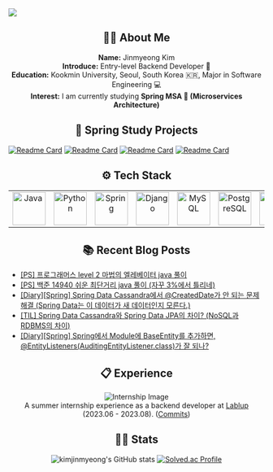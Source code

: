 <img src="https://capsule-render.vercel.app/api?type=waving&color=0:ff577f,100:7d8ef8&height=150&section=header" />

<h2 align="center">🧑‍💻 About Me</h2>

<p align="center">
  <strong>Name:</strong> Jinmyeong Kim<br>
  <strong>Introduce:</strong> Entry-level Backend Developer 🐣 <br>
  <strong>Education:</strong> Kookmin University, Seoul, South Korea 🇰🇷, Major in Software Engineering 💻 <br>
  <strong>Interest:</strong> I am currently studying <strong>Spring MSA 🍃 (Microservices Architecture)</strong>
</p>

<h2 align="center">🍃 Spring Study Projects</h2>

[![Readme Card](https://github-readme-stats.vercel.app/api/pin/?username=kimjinmyeong&repo=the-survey-revision&theme=dark)](https://github.com/kimjinmyeong/the-survey-revision)
[![Readme Card](https://github-readme-stats.vercel.app/api/pin/?username=kimjinmyeong&repo=spring-cloud-product-service&theme=dark
)](https://github.com/kimjinmyeong/spring-cloud-product-service)
[![Readme Card](https://github-readme-stats.vercel.app/api/pin/?username=kimjinmyeong&repo=spring-security-session-auth&theme=dark)](https://github.com/kimjinmyeong/spring-security-session-auth)
[![Readme Card](https://github-readme-stats.vercel.app/api/pin/?username=kimjinmyeong&repo=spring-simple-product-search&theme=dark)](https://github.com/kimjinmyeong/spring-simple-product-search)

<h2 align="center">⚙️ Tech Stack</h2>

<table align="center">
  <tr>
    <td align="center">
      <a href="https://skillicons.dev">
        <img src="https://skillicons.dev/icons?i=java" alt="Java" width="65" height="65" />
      </a>
    </td>
    <td align="center">
      <a href="https://skillicons.dev">
        <img src="https://skillicons.dev/icons?i=python" alt="Python" width="65" height="65" />
      </a>
    </td>
    <td align="center">
      <a href="https://skillicons.dev">
        <img src="https://skillicons.dev/icons?i=spring" alt="Spring" width="65" height="65" />
      </a>
    </td>
    <td align="center">
      <a href="https://skillicons.dev">
        <img src="https://skillicons.dev/icons?i=django" alt="Django" width="65" height="65" />
      </a>
    </td>
    <td align="center">
      <a href="https://skillicons.dev">
        <img src="https://skillicons.dev/icons?i=mysql" alt="MySQL" width="65" height="65" />
      </a>
    </td>
    <td align="center">
      <a href="https://skillicons.dev">
        <img src="https://skillicons.dev/icons?i=postgres" alt="PostgreSQL" width="65" height="65" />
      </a>
    </td>
    <td align="center">
      <a href="https://skillicons.dev">
        <img src="https://skillicons.dev/icons?i=redis" alt="Redis" width="65" height="65" />
      </a>
    </td>
    <td align="center">
      <a href="https://skillicons.dev">
        <img src="https://skillicons.dev/icons?i=docker" alt="Docker" width="65" height="65" />
      </a>
    </td>
    <td align="center">
      <a href="https://skillicons.dev">
        <img src="https://skillicons.dev/icons?i=aws" alt="AWS" width="65" height="65" />
      </a>
    </td>
  </tr>
</table>

<h2 align="center">📚 Recent Blog Posts </h2>

<!-- BLOG-POST-LIST:START -->
- [[PS] 프로그래머스 level 2 마법의 엘레베이터 java 풀이](https://bezzang2.tistory.com/247)
- [[PS] 백준 14940 쉬운 최단거리 java 풀이 &lpar;자꾸 3%에서 틀리네&rpar;](https://bezzang2.tistory.com/246)
- [[Diary][Spring] Spring Data Cassandra에서 @CreatedDate가 안 되는 문제 해결 &lpar;Spring Data는 이 데이터가 새 데이터인지 모른다.&rpar;](https://bezzang2.tistory.com/245)
- [[TIL] Spring Data Cassandra와 Spring Data JPA의 차이? &lpar;NoSQL과 RDBMS의 차이&rpar;](https://bezzang2.tistory.com/244)
- [[Diary][Spring] Spring에서 Module에 BaseEntity를 추가하면, @EntityListeners&lpar;AuditingEntityListener.class&rpar;가 잘 되나?](https://bezzang2.tistory.com/243)
<!-- BLOG-POST-LIST:END -->

<h2 align="center">📋 Experience</h2>

<p align="center">
  <img src="https://github.com/user-attachments/assets/c8148767-fd56-48dd-b572-553270fc0a0f" alt="Internship Image"><br>
  A summer internship experience as a backend developer at <a href="https://github.com/lablup">Lablup</a> (2023.06 - 2023.08). 
  (<a href="https://github.com/lablup/backend.ai/commits?author=kimjinmyeong">Commits</a>)
</p>

<h2 align="center">🏃‍➡️ Stats</h2>
<p align="center">
  <img src="https://github-readme-stats.vercel.app/api?username=kimjinmyeong&show_icons=true&theme=ambient_gradient" alt="kimjinmyeong's GitHub stats">
  <a href="https://solved.ac/kjmdkdlel/"><img src="http://mazassumnida.wtf/api/v2/generate_badge?boj=kjmdkdlel" alt="Solved.ac Profile"></a>
</p>



